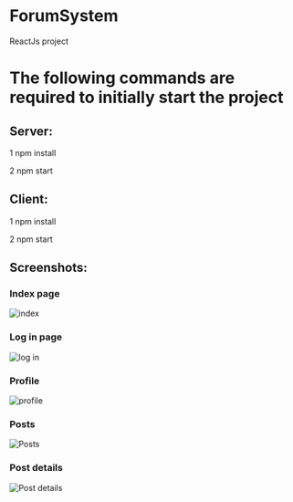 # ForumSystem
ReactJs project

# Тhe following commands are required to initially start the project

## Server:

1 npm install

2 npm start

## Client:

1 npm install

2 npm start

## Screenshots:

### Index page

![index](https://github.com/mitovV/ForumSystem/assets/43573153/8bf413c2-226b-4dae-983e-a66f7406263c)

### Log in page

![log in](https://github.com/mitovV/ForumSystem/assets/43573153/f753b0cd-501d-469b-8148-a88a8cdc2d23)

### Profile

![profile](https://github.com/mitovV/ForumSystem/assets/43573153/74e7fea6-ee6f-4979-b1a6-591edb028ea3)

### Posts

![Posts](https://github.com/mitovV/ForumSystem/assets/43573153/d79b933b-5127-479a-8570-26d02c85553f)

### Post details

![Post details](https://github.com/mitovV/ForumSystem/assets/43573153/8091edcc-9046-4cba-ac91-fae3bdbbad15)

